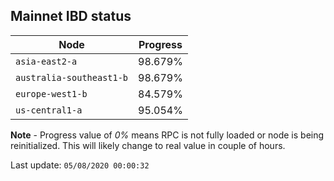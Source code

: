 ## **Mainnet** IBD status


Node | Progress
--- | ---
`asia-east2-a` | 98.679%
`australia-southeast1-b` | 98.679%
`europe-west1-b` | 84.579%
`us-central1-a` | 95.054%


**Note** - Progress value of *0%* means RPC is not fully loaded or node is being reinitialized. This will likely change to real value in couple of hours.


Last update: `05/08/2020 00:00:32`
